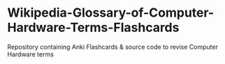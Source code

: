 # Wikipedia-Glossary-of-Computer-Hardware-Terms-Flashcards
Repository containing Anki Flashcards &amp; source code to revise Computer Hardware terms
